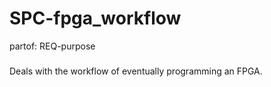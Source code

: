 # SPC-fpga_workflow
partof: REQ-purpose
###

Deals with the workflow of eventually programming an FPGA.

